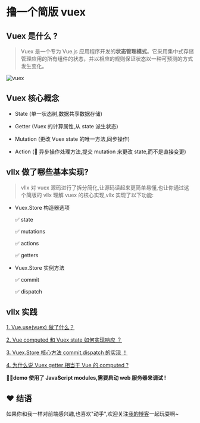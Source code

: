 # 撸一个简版 vuex

## Vuex 是什么 ?

> Vuex 是一个专为 Vue.js 应用程序开发的**状态管理模式**。它采用集中式存储管理应用的所有组件的状态，并以相应的规则保证状态以一种可预测的方式发生变化。

![vuex](https://raw.githubusercontent.com/webfansplz/article/master/vllx/vuex.png)

## Vuex 核心概念

- State (单一状态树,数据共享数据存储)

- Getter (Vuex 的计算属性,从 state 派生状态)

- Mutation (更改 Vuex state 的唯一方法,同步操作)

- Action ( 异步操作处理方法,提交 mutation 来更改 state,而不是直接变更)

## vllx 做了哪些基本实现?

> vllx 对 vuex 源码进行了拆分简化,让源码读起来更简单易懂,也让你通过这个简版的 vllx 理解 vuex 的核心实现,vllx 实现了以下功能:

- Vuex.Store 构造器选项

  ✅ state

  ✅ mutations

  ✅ actions

  ✅ getters

- Vuex.Store 实例方法

  ✅ commit

  ✅ dispatch

<!-- vllx 实现分为 4 小节,循序渐进,简单易懂.(代码附注释) 也让你通过这个简版的 vllx 理解 vuex 的核心实现！ -->

## vllx 实践

[ 1. Vue.use(vuex) 做了什么？](https://github.com/webfansplz/article/tree/master/vllx/lesson1)

[ 2. Vue computed 和 Vuex state 如何实现响应 ？](https://github.com/webfansplz/article/tree/master/vllx/lesson2)

[ 3. Vuex.Store 核心方法 commit,dispatch 的实现 ！](https://github.com/webfansplz/article/tree/master/vllx/lesson3)

[ 4. 为什么说 Vuex getter 相当于 Vue 的 computed ?](https://github.com/webfansplz/article/tree/master/vllx/lesson4)

**demo 使用了 JavaScript modules,需要启动 web 服务器来调试 !**

## ❤️ 结语

如果你和我一样对前端感兴趣,也喜欢"动手",欢迎关注[我的博客](https://github.com/webfansplz/article)一起玩耍啊~

